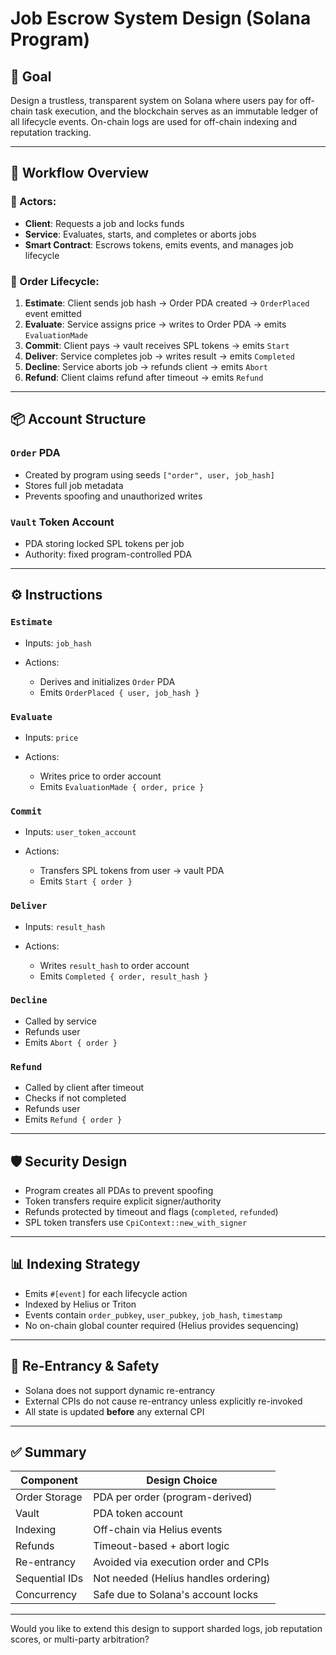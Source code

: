 # Job Escrow System Design (Solana Program)

## 🎯 Goal

Design a trustless, transparent system on Solana where users pay for off-chain task execution, and the blockchain serves as an immutable ledger of all lifecycle events. On-chain logs are used for off-chain indexing and reputation tracking.

---

## 🧭 Workflow Overview

### 👤 Actors:

* **Client**: Requests a job and locks funds
* **Service**: Evaluates, starts, and completes or aborts jobs
* **Smart Contract**: Escrows tokens, emits events, and manages job lifecycle

### 📑 Order Lifecycle:

1. **Estimate**: Client sends job hash → Order PDA created → `OrderPlaced` event emitted
2. **Evaluate**: Service assigns price → writes to Order PDA → emits `EvaluationMade`
3. **Commit**: Client pays → vault receives SPL tokens → emits `Start`
4. **Deliver**: Service completes job → writes result → emits `Completed`
5. **Decline**: Service aborts job → refunds client → emits `Abort`
6. **Refund**: Client claims refund after timeout → emits `Refund`

---

## 📦 Account Structure

### `Order` PDA

* Created by program using seeds `["order", user, job_hash]`
* Stores full job metadata
* Prevents spoofing and unauthorized writes

### `Vault` Token Account

* PDA storing locked SPL tokens per job
* Authority: fixed program-controlled PDA

---

## ⚙️ Instructions

### `Estimate`

* Inputs: `job_hash`
* Actions:

  * Derives and initializes `Order` PDA
  * Emits `OrderPlaced { user, job_hash }`

### `Evaluate`

* Inputs: `price`
* Actions:

  * Writes price to order account
  * Emits `EvaluationMade { order, price }`

### `Commit`

* Inputs: `user_token_account`
* Actions:

  * Transfers SPL tokens from user → vault PDA
  * Emits `Start { order }`

### `Deliver`

* Inputs: `result_hash`
* Actions:

  * Writes `result_hash` to order account
  * Emits `Completed { order, result_hash }`

### `Decline`

* Called by service
* Refunds user
* Emits `Abort { order }`

### `Refund`

* Called by client after timeout
* Checks if not completed
* Refunds user
* Emits `Refund { order }`

---

## 🛡 Security Design

* Program creates all PDAs to prevent spoofing
* Token transfers require explicit signer/authority
* Refunds protected by timeout and flags (`completed`, `refunded`)
* SPL token transfers use `CpiContext::new_with_signer`

---

## 📊 Indexing Strategy

* Emits `#[event]` for each lifecycle action
* Indexed by Helius or Triton
* Events contain `order_pubkey`, `user_pubkey`, `job_hash`, `timestamp`
* No on-chain global counter required (Helius provides sequencing)

---

## 🚫 Re-Entrancy & Safety

* Solana does not support dynamic re-entrancy
* External CPIs do not cause re-entrancy unless explicitly re-invoked
* All state is updated **before** any external CPI

---

## ✅ Summary

| Component      | Design Choice                        |
| -------------- | ------------------------------------ |
| Order Storage  | PDA per order (program-derived)      |
| Vault          | PDA token account                    |
| Indexing       | Off-chain via Helius events          |
| Refunds        | Timeout-based + abort logic          |
| Re-entrancy    | Avoided via execution order and CPIs |
| Sequential IDs | Not needed (Helius handles ordering) |
| Concurrency    | Safe due to Solana's account locks   |

---

Would you like to extend this design to support sharded logs, job reputation scores, or multi-party arbitration?

